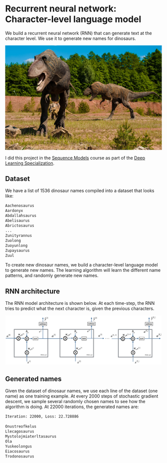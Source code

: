 # Recurrent neural network: Character-level language model

We build a recurrent neural network (RNN) that can generate text at the character level. We use it to generate new names for dinosaurs.

![dinosaur](images/dino.jpg)

I did this project in the [Sequence Models](https://www.coursera.org/learn/nlp-sequence-models) course as part of the [Deep Learning Specialization](https://www.coursera.org/specializations/deep-learning).

## Dataset
We have a list of 1536 dinosaur names compiled into a dataset that looks like:
```
Aachenosaurus
Aardonyx
Abdallahsaurus
Abelisaurus
Abrictosaurus
...
Zunityrannus
Zuolong
Zuoyunlong
Zupaysaurus
Zuul
```
To create new dinosaur names, we build a character-level language model to generate new names. The learning algorithm will learn the different name patterns, and randomly generate new names.

## RNN architecture
The RNN model architecture is shown below. At each time-step, the RNN tries to predict what the next character is, given the previous characters.

![rnn architecture](images/rnn.png)

## Generated names
Given the dataset of dinosaur names, we use each line of the dataset (one name) as one training example. At every 2000 steps of stochastic gradient descent, we sample several randomly chosen names to see how the algorithm is doing. At 22000 iterations, the generated names are:
```
Iteration: 22000, Loss: 22.728886

Onustreofkelus
Llecagosaurus
Mystolojmiaterltasaurus
Ola
Yuskeolongus
Eiacosaurus
Trodonosaurus
```
